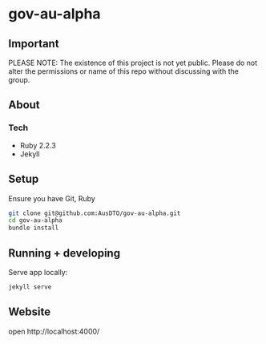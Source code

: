 # gov-au-alpha

## Important
PLEASE NOTE: The existence of this project is not yet public. Please do not alter the permissions or name of this repo without discussing with the group.

## About

### Tech

* Ruby 2.2.3
* Jekyll

## Setup

Ensure you have Git, Ruby

``` bash
git clone git@github.com:AusDTO/gov-au-alpha.git
cd gov-au-alpha
bundle install
```

## Running + developing

Serve app locally:

``` bash
jekyll serve
```

## Website
open http://localhost:4000/

